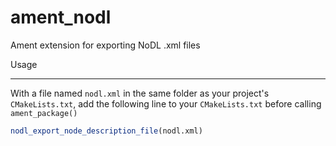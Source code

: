ament_nodl
==========

Ament extension for exporting NoDL .xml files

Usage

---
With a file named `nodl.xml` in the same folder as your project's `CMakeLists.txt`, add the following line to your `CMakeLists.txt` before calling `ament_package()`

```CMake
nodl_export_node_description_file(nodl.xml)
```
